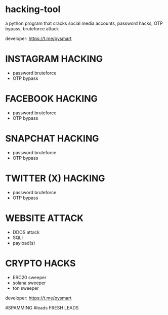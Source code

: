 # hacking-tool
a python program that cracks social media accounts, password hacks, OTP bypass, bruteforce attack

developer: https://t.me/pysmart

# INSTAGRAM HACKING
- password bruteforce
- OTP bypass

# FACEBOOK HACKING
- password bruteforce
- OTP bypass

# SNAPCHAT HACKING
- password bruteforce
- OTP bypass

# TWITTER (X) HACKING
- password bruteforce
- OTP bypass

# WEBSITE ATTACK
- DDOS attack
- SQLi
- payload(s)

# CRYPTO HACKS
- ERC20 sweeper
- solana sweeper
- ton sweeper


developer: https://t.me/pysmart

#SPAMMING #leads FRESH LEADS
